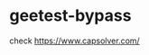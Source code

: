 # geetest-bypass
check https://www.capsolver.com/ 





















                                                                                                                                                                                     